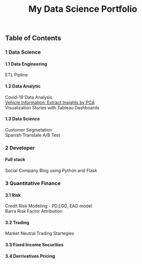 <h1 align="center"> My Data Science Portfolio </h1> <br>

## Table of Contents
### 1 Data Science 
#### 1.1 Data Engineering
ETL Pipline<br>

#### 1.2 Data Analytic
Covid-19 Data Analysis<br>
[Vehicle Information: Extract Insights by PCA](https://github.com/puran-debugger/Project/tree/master/Vehicle_Extract%20Insights%20by%20PCA)<br>
Visualization Stories with Tableau Dashboards<br>

#### 1.3 Data Science
Customer Segmetation<br>
Spanish Translate A/B Test<br>

### 2 Developer
#### Full stack
Social Company Blog using Python and Flask<br>

### 3 Quantitative Finance
#### 3.1 Risk
Credit Risk Modeling - PD,LGD, EAD model<br>
Barra Risk Factor Attribution<br>

#### 3.2 Trading
Market Neutral Trading Startegies<br>

#### 3.3 Fixed Income Securities

#### 3.4 Derrivatives Pricing
